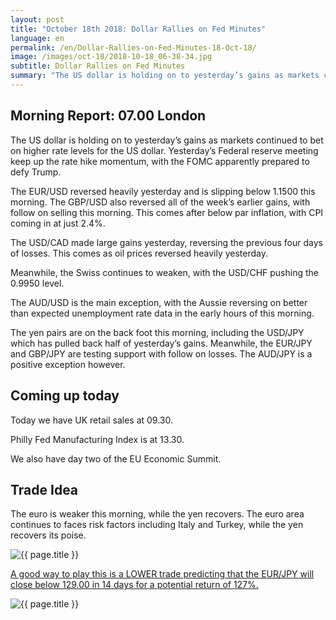 ```yaml
---
layout: post
title: "October 18th 2018: Dollar Rallies on Fed Minutes"
language: en
permalink: /en/Dollar-Rallies-on-Fed-Minutes-18-Oct-18/
image: /images/oct-18/2018-10-18_06-38-34.jpg
subtitle: Dollar Rallies on Fed Minutes
summary: "The US dollar is holding on to yesterday’s gains as markets continued to bet on higher rate levels for the US dollar. Yesterday’s Federal reserve meeting keep up the rate hike momentum, with the FOMC apparently prepared to defy Trump"
---
```

## Morning Report: 07.00 London

The US dollar is holding on to yesterday’s gains as markets continued to bet on higher rate levels for the US dollar. Yesterday’s Federal reserve meeting keep up the rate hike momentum, with the FOMC apparently prepared to defy Trump. 

The EUR/USD reversed heavily yesterday and is slipping below 1.1500 this morning. The GBP/USD also reversed all of the week’s earlier gains, with follow on selling this morning. This comes after below par inflation, with CPI coming in at just 2.4%.

The USD/CAD made large gains yesterday, reversing the previous four days of losses. This comes as oil prices reversed heavily yesterday. 

Meanwhile, the Swiss continues to weaken, with the USD/CHF pushing the 0.9950 level.

The AUD/USD is the main exception, with the Aussie reversing on better than expected unemployment rate data in the early hours of this morning. 

The yen pairs are on the back foot this morning, including the USD/JPY which has pulled back half of yesterday’s gains. Meanwhile, the EUR/JPY and GBP/JPY are testing support with follow on losses. The AUD/JPY is a positive exception however. 

## Coming up today

Today we have UK retail sales at 09.30. 

Philly Fed Manufacturing Index is at 13.30. 

We also have day two of the EU Economic Summit. 

## Trade Idea

The euro is weaker this morning, while the yen recovers. The euro area continues to faces risk factors including Italy and Turkey, while the yen recovers its poise.

<img class="post-image" src="{{ site.url }}/images/oct-18/2018-10-18_06-38-34.jpg" alt="{{ page.title }}" title="{{ page.title }}">

<a href="%LINK%%?currency=GBP&market=forex&underlying=frxEURJPY&formname=higherlower&duration_amount=14&duration_units=d&amount=10&amount_type=stake&expiry_type=duration&barrier=129.00" target="_blank">A good way to play this is a LOWER trade predicting that the EUR/JPY will close below 129.00 in 14 days for a potential return of 127%.</a>

<img class="post-image" src="{{ site.url }}/images/oct-18/2018-10-18_06-41-56.jpg" alt="{{ page.title }}" title="{{ page.title }}">